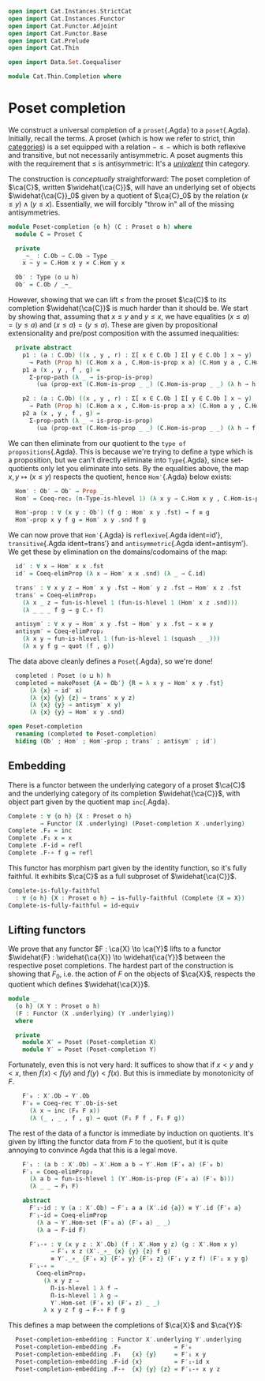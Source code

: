 ```agda
open import Cat.Instances.StrictCat
open import Cat.Instances.Functor
open import Cat.Functor.Adjoint
open import Cat.Functor.Base
open import Cat.Prelude
open import Cat.Thin

open import Data.Set.Coequaliser

module Cat.Thin.Completion where
```

<!--
```agda
open Functor
open Proset using (underlying)
open Poset using (underlying)
```
-->

# Poset completion

We construct a universal completion of a `proset`{.Agda} to a
`poset`{.Agda}. Initially, recall the terms. A proset (which is how we
refer to strict, thin [categories]) is a set equipped with a relation $-
\le -$ which is both reflexive and transitive, but not necessarily
antisymmetric. A poset augments this with the requirement that $\le$ is
antisymmetric: It's a [_univalent_] thin category.

[categories]: Cat.Base.html
[_univalent_]: Cat.Univalent.html

The construction is _conceptually_ straightforward: The poset completion
of $\ca{C}$, written $\widehat{\ca{C}}$, will have an underlying set of
objects $\widehat{\ca{C}}_0$ given by a quotient of $\ca{C}_0$ by the
relation $(x \le y) \land (y \le x)$. Essentially, we will forcibly
"throw in" all of the missing antisymmetries.

[quotient]: Data.Set.Coequaliser.html#quotients

```agda
module Poset-completion {o h} (C : Proset o h) where
  module C = Proset C

  private
    _~_ : C.Ob → C.Ob → Type _
    x ~ y = C.Hom x y × C.Hom y x

  Ob′ : Type (o ⊔ h)
  Ob′ = C.Ob / _~_
```

However, showing that we can lift $\le$ from the proset $\ca{C}$ to its
completion $\widehat{\ca{C}}$ is much harder than it should be. We start
by showing that, assuming that $x \le y$ and $y \le x$, we have
equalities $(x \le a) = (y \le a)$ and $(x \le a) = (y \le a)$. These
are given by propositional extensionality and pre/post composition with
the assumed inequalities:

```agda
  private abstract
    p1 : (a : C.Ob) ((x , y , r) : Σ[ x ∈ C.Ob ] Σ[ y ∈ C.Ob ] x ~ y) 
      → Path (Prop h) (C.Hom x a , C.Hom-is-prop x a) (C.Hom y a , C.Hom-is-prop y a)
    p1 a (x , y , f , g) = 
      Σ-prop-path (λ _ → is-prop-is-prop) 
        (ua (prop-ext (C.Hom-is-prop _ _) (C.Hom-is-prop _ _) (λ h → h C.∘ g) (λ h → h C.∘ f)))

    p2 : (a : C.Ob) ((x , y , r) : Σ[ x ∈ C.Ob ] Σ[ y ∈ C.Ob ] x ~ y) 
      → Path (Prop h) (C.Hom a x , C.Hom-is-prop a x) (C.Hom a y , C.Hom-is-prop a y)
    p2 a (x , y , f , g) = 
      Σ-prop-path (λ _ → is-prop-is-prop) 
        (ua (prop-ext (C.Hom-is-prop _ _) (C.Hom-is-prop _ _) (λ h → f C.∘ h) (λ h → g C.∘ h)))
```

We can then eliminate from our quotient to the `type of
propositions`{.Agda}. This is because we're trying to define a type
which is a proposition, but we can't directly eliminate into
`Type`{.Agda}, since set-quotients only let you eliminate into sets. By
the equalities above, the map $x, y \mapsto (x \le y)$ respects the
quotient, hence `Hom′`{.Agda} below exists:

```agda
  Hom′ : Ob′ → Ob′ → Prop _
  Hom′ = Coeq-rec₂ (n-Type-is-hlevel 1) (λ x y → C.Hom x y , C.Hom-is-prop x y) p1 p2

  Hom′-prop : ∀ (x y : Ob′) (f g : Hom′ x y .fst) → f ≡ g
  Hom′-prop x y f g = Hom′ x y .snd f g
```

We can now prove that `Hom′`{.Agda} is `reflexive`{.Agda ident=id′},
`transitive`{.Agda ident=trans′} and `antisymmetric`{.Agda
ident=antisym′}. We get these by elimination on the domains/codomains of
the map:

```agda
  id′ : ∀ x → Hom′ x x .fst
  id′ = Coeq-elimProp (λ x → Hom′ x x .snd) (λ _ → C.id)

  trans′ : ∀ x y z → Hom′ x y .fst → Hom′ y z .fst → Hom′ x z .fst
  trans′ = Coeq-elimProp₃ 
    (λ x _ z → fun-is-hlevel 1 (fun-is-hlevel 1 (Hom′ x z .snd))) 
    (λ _ _ _ f g → g C.∘ f)

  antisym′ : ∀ x y → Hom′ x y .fst → Hom′ y x .fst → x ≡ y
  antisym′ = Coeq-elimProp₂ 
    (λ x y → fun-is-hlevel 1 (fun-is-hlevel 1 (squash _ _))) 
    (λ x y f g → quot (f , g))
```

The data above cleanly defines a `Poset`{.Agda}, so we're done!

```agda
  completed : Poset (o ⊔ h) h
  completed = makePoset {A = Ob′} {R = λ x y → Hom′ x y .fst} 
      (λ {x} → id′ x) 
      (λ {x} {y} {z} → trans′ x y z) 
      (λ {x} {y} → antisym′ x y) 
      (λ {x} {y} → Hom′ x y .snd)

open Poset-completion 
  renaming (completed to Poset-completion)
  hiding (Ob′ ; Hom′ ; Hom′-prop ; trans′ ; antisym′ ; id′)
```

## Embedding

There is a functor between the underlying category of a proset $\ca{C}$
and the underlying category of its completion $\widehat{\ca{C}}$, with
object part given by the quotient map `inc`{.Agda}.

```agda
Complete : ∀ {o h} {X : Proset o h} 
         → Functor (X .underlying) (Poset-completion X .underlying)
Complete .F₀ = inc
Complete .F₁ x = x
Complete .F-id = refl
Complete .F-∘ f g = refl
```

This functor has morphism part given by the identity function, so it's
fully faithful. It exhibits $\ca{C}$ as a full subproset of
$\widehat{\ca{C}}$.

```agda
Complete-is-fully-faithful 
  : ∀ {o h} {X : Proset o h} → is-fully-faithful (Complete {X = X})
Complete-is-fully-faithful = id-equiv
```

## Lifting functors

We prove that any functor $F : \ca{X} \to \ca{Y}$ lifts to a functor
$\widehat{F} : \widehat{\ca{X}} \to \widehat{\ca{Y}}$ between the
respective poset completions. The hardest part of the construction is
showing that $F_0$, i.e. the action of $F$ on the objects of $\ca{X}$,
respects the quotient which defines $\widehat{\ca{X}}$.

```agda
module _ 
  {o h} (X Y : Proset o h) 
  (F : Functor (X .underlying) (Y .underlying)) 
  where

  private
    module X′ = Poset (Poset-completion X)
    module Y′ = Poset (Poset-completion Y)
```

Fortunately, even this is not very hard: It suffices to show that if $x
< y$ and $y < x$, then $f(x) < f(y)$ and $f(y) < f(x)$. But this is
immediate by monotonicity of $F$.

```agda
    F′₀ : X′.Ob → Y′.Ob
    F′₀ = Coeq-rec Y′.Ob-is-set 
      (λ x → inc (F₀ F x)) 
      (λ (_ , _ , f , g) → quot (F₁ F f , F₁ F g))
```

The rest of the data of a functor is immediate by induction on
quotients. It's given by lifting the functor data from $F$ to the
quotient, but it is quite annoying to convince Agda that this is a legal
move.

```agda
    F′₁ : (a b : X′.Ob) → X′.Hom a b → Y′.Hom (F′₀ a) (F′₀ b)
    F′₁ = Coeq-elimProp₂ 
      (λ a b → fun-is-hlevel 1 (Y′.Hom-is-prop (F′₀ a) (F′₀ b))) 
      (λ _ _ → F₁ F)

    abstract
      F′₁-id : ∀ (a : X′.Ob) → F′₁ a a (X′.id {a}) ≡ Y′.id {F′₀ a}
      F′₁-id = Coeq-elimProp 
        (λ a → Y′.Hom-set (F′₀ a) (F′₀ a) _ _) 
        (λ a → F-id F)

      F′₁-∘ : ∀ (x y z : X′.Ob) (f : X′.Hom y z) (g : X′.Hom x y)
            → F′₁ x z (X′._∘_ {x} {y} {z} f g) 
            ≡ Y′._∘_ {F′₀ x} {F′₀ y} {F′₀ z} (F′₁ y z f) (F′₁ x y g)
      F′₁-∘ = 
        Coeq-elimProp₃ 
          (λ x y z → 
            Π-is-hlevel 1 λ f → 
            Π-is-hlevel 1 λ g → 
            Y′.Hom-set (F′₀ x) (F′₀ z) _ _) 
          λ x y z f g → F-∘ F f g
```

This defines a map between the completions of $\ca{X}$ and $\ca{Y}$:

```agda
  Poset-completion-embedding : Functor X′.underlying Y′.underlying
  Poset-completion-embedding .F₀               = F′₀
  Poset-completion-embedding .F₁   {x} {y}     = F′₁ x y
  Poset-completion-embedding .F-id {x}         = F′₁-id x
  Poset-completion-embedding .F-∘  {x} {y} {z} = F′₁-∘ x y z
```
